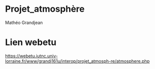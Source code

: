 # Projet_atmosphère

Mathéo Grandjean

# Lien webetu 

https://webetu.iutnc.univ-lorraine.fr/www/grandj161u/interop/projet_atmosph-re/atmosphere.php